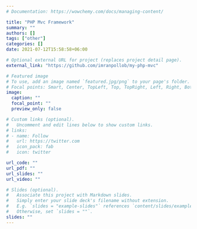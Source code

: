 ```yaml
---
# Documentation: https://wowchemy.com/docs/managing-content/

title: "PHP Mvc Framework"
summary: ""
authors: []
tags: ["other"]
categories: []
date: 2021-07-12T15:58:58+06:00

# Optional external URL for project (replaces project detail page).
external_link: "https://github.com/imranpollob/my-php-mvc"

# Featured image
# To use, add an image named `featured.jpg/png` to your page's folder.
# Focal points: Smart, Center, TopLeft, Top, TopRight, Left, Right, BottomLeft, Bottom, BottomRight.
image:
  caption: ""
  focal_point: ""
  preview_only: false

# Custom links (optional).
#   Uncomment and edit lines below to show custom links.
# links:
# - name: Follow
#   url: https://twitter.com
#   icon_pack: fab
#   icon: twitter

url_code: ""
url_pdf: ""
url_slides: ""
url_video: ""

# Slides (optional).
#   Associate this project with Markdown slides.
#   Simply enter your slide deck's filename without extension.
#   E.g. `slides = "example-slides"` references `content/slides/example-slides.md`.
#   Otherwise, set `slides = ""`.
slides: ""
---
```

